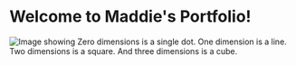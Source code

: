 # Welcome to Maddie's Portfolio!

![Image showing Zero dimensions is a single dot. One dimension is a line. Two dimensions is a square. And three dimensions is a cube.](https://www.mathsisfun.com/geometry/images/dimensions.svg)

